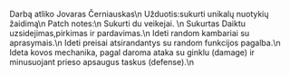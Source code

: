 Darbą atliko Jovaras Černiauskas\n
Užduotis:sukurti unikalų nuotykių žaidimą\n
Patch notes:\n
Sukurti du veikejai. \n
Sukurtas Daiktu uzsidejimas,pirkimas ir pardavimas.\n
Ideti random kambariai su aprasymais.\n
Ideti preisai atsirandantys su random funkcijos pagalba.\n
Ideta kovos mechanika, pagal daroma ataka su ginklu (damage) ir minusuojant prieso apsaugus taskus (defense).\n
